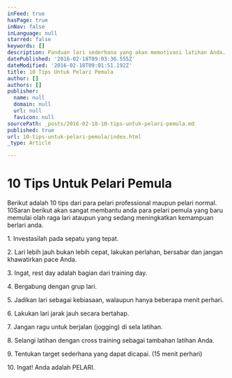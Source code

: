 ```yaml
---
inFeed: true
hasPage: true
inNav: false
inLanguage: null
starred: false
keywords: []
description: Panduan lari sederhana yang akan memotivasi latihan Anda.
datePublished: '2016-02-18T09:03:36.555Z'
dateModified: '2016-02-18T09:01:51.192Z'
title: 10 Tips Untuk Pelari Pemula
author: []
authors: []
publisher:
  name: null
  domain: null
  url: null
  favicon: null
sourcePath: _posts/2016-02-18-10-tips-untuk-pelari-pemula.md
published: true
url: 10-tips-untuk-pelari-pemula/index.html
_type: Article

---
```

# 10 Tips Untuk Pelari Pemula

Berikut adalah 10 tips dari para pelari professional maupun pelari normal. 10Saran berikut akan sangat membantu anda para pelari pemula yang baru memulai olah raga lari ataupun yang sedang meningkatkan kemampuan berlari anda.

1\. Investasilah pada sepatu yang tepat.

2\. Lari lebih jauh bukan lebih cepat, lakukan perlahan, bersabar dan jangan khawatirkan pace Anda.

3\. Ingat, rest day adalah bagian dari training day.

4\. Bergabung dengan grup lari. 

5\. Jadikan lari sebagai kebiasaan, walaupun hanya beberapa menit perhari.

6\. Lakukan lari jarak jauh secara bertahap.

7\. Jangan ragu untuk berjalan (jogging) di sela latihan.

8\. Selangi latihan dengan cross training sebagai tambahan latihan Anda.

9\. Tentukan target sederhana yang dapat dicapai. (15 menit perhari)

10\. Ingat! Anda adalah PELARI.